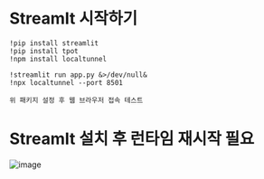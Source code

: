 # StreamIt 시작하기
```
!pip install streamlit
!pip install tpot
!npm install localtunnel

!streamlit run app.py &>/dev/null&
!npx localtunnel --port 8501

위 패키지 설정 후 웹 브라우저 접속 테스트

```

# StreamIt 설치 후 런타임 재시작 필요
![image](https://user-images.githubusercontent.com/102650331/169513227-12b8ae43-1ef6-4c14-a2ac-8f755c290cb5.png)

